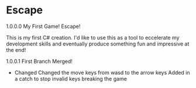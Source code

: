 # Escape
1.0.0.0 My First Game! Escape!

This is my first C# creation. I'd like to use this as a tool to eccelerate my development skills and eventually produce something fun and impressive at the end!


1.0.0.1 First Branch Merged!
- Changed 
  Changed the move keys from wasd to the arrow keys
  Added in a catch to stop invalid keys breaking the game
